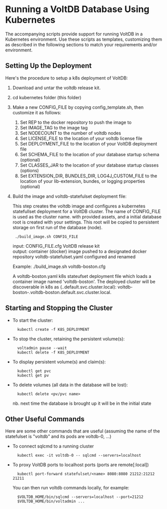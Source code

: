 [comment]: # (This file is part of VoltDB.)
[comment]: # (Copyright © 2008-2018 VoltDB Inc.)

# Running a VoltDB Database Using Kubernetes

The accompanying scripts provide support for running VoltDB in a Kubernetes environment.
Use these scripts as templates, customizing them as described in the following sections
to match your requirements and/or environment.

## Setting Up the Deployment

Here's the procedure to setup a k8s deployment of VoltDB:

1. Download and untar the voltdb release kit.

2. cd kubernetes folder (this folder)

3. Make a new CONFIG_FILE by copying config_template.sh, then customize it as follows:

    1. Set REP to the docker repository to push the image to
    2. Set IMAGE_TAG to the image tag
    3. Set NODECOUNT to the number of voltdb nodes
    4. Set LICENSE_FILE to the location of your voltdb license file
    5. Set DEPLOYMENT_FILE to the location of your VoltDB deployment file
    6. Set SCHEMA_FILE to the location of your database startup schema (optional)
    7. Set CLASSES_JAR to the location of your database startup classes (options)
    8. Set EXTENSION_DIR, BUNDLES_DIR, LOG4J_CUSTOM_FILE  to the location of your lib-extension, bundes, or logging properties (optional)

4. Build the image and voltdb-statefulset deployment file:

    This step creates the voltdb image and configures a kubernetes statefullset deployment
    for a VoltDB cluster. The name of CONFIG_FILE is used as the cluster name. 
    with provided assets, and a initial database root is created with your settings.
    This root will be copied to persistent storage on first run of the database (node).

        ./build_image.sh CONFIG_FILE

    input: CONFIG_FILE.cfg
           VoltDB release kit  
    output: container (docker) image pushed to a designated docker repository
            voltdb-statefulset.yaml configured and renamed

    Example: ./build_image.sh voltdb-boston.cfg

    A voltdb-boston.yaml k8s stateufset deployment file which loads a container image named 'voltdb-boston'.
    The deployed cluster will be discoverable in k8s as (<pod>.<service>.default.svc.cluster.local):
        voltdb-boston-<n>.voltdb-boston.default.svc.cluster.local.

## Starting and Stopping the Cluster

* To start the cluster:

        kubectl create -f K8S_DEPLOYMENT

* To stop the cluster, retaining the persistent volume(s):

        voltadmin pause --wait
        kubectl delete -f K8S_DEPLOYMENT

* To display persistent volume(s) and claim(s):

        kubectl get pvc
        kubectl get pv

    
* To delete volumes (all data in the database will be lost):

        kubectl delete <pv/pvc name>

    nb. next time the database is brought up it will be in the initial state

## Other Useful Commands

Here are some other commands that are useful (assuming the name of the statefulset is "voltdb" and its pods are voltdb-0, ...)

* To connect sqlcmd to a running cluster

        kubectl exec -it voltdb-0 -- sqlcmd --servers=localhost

* To proxy VoltDB ports to localhost ports (ports are remote[:local])

        kubectl port-forward statefulset/<name> 8080:8080 21212:21212 21211

   You can then run voltdb commands locally, for example:

        $VOLTDB_HOME/bin/sqlcmd --servers=localhost --port=21212
        $VOLTDB_HOME/bin/voltadmin ...
